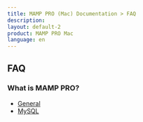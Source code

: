 ```yaml
---
title: MAMP PRO (Mac) Documentation > FAQ
description: 
layout: default-2
product: MAMP PRO Mac
language: en
---
```


## FAQ

### What is MAMP PRO?

- [General](General/)  
- [MySQL](MySQL/)
